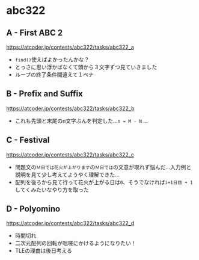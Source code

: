 # abc322

## A - First ABC 2
https://atcoder.jp/contests/abc322/tasks/abc322_a

* `find()`使えばよかったんかな？
* とっさに思い浮かばなくて頭から３文字ずつ見ていきました
* ループの終了条件間違えて１ペナ

## B - Prefix and Suffix
https://atcoder.jp/contests/abc322/tasks/abc322_b

* これも先頭と末尾のn文字ぶんを判定した...` n = M - N ` ...

## C - Festival
https://atcoder.jp/contests/abc322/tasks/abc322_c

* 問題文の`Ｍ日では花火が上がります`の`Ｍ日では`の文意が取れず悩んだ...入力例と説明を見て少し考えてようやく理解できた...
* 配列を後ろから見て行って花火が上がる日は`0`、そうでなければ`i+1日目 + 1`してくみたいなやり方を取った

## D - Polyomino
https://atcoder.jp/contests/abc322/tasks/abc322_d

* 時間切れ
* 二次元配列の回転が咄嗟にかけるようになりたい！
* TLEの理由は後日考える
